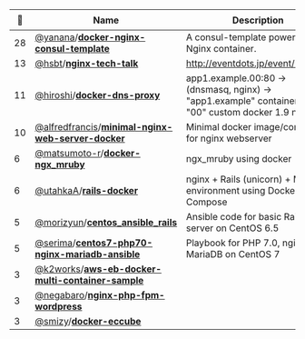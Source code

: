 |:star2: | Name | Description | 🌍|
|---|---|---|---|
|28|[@yanana](https://github.com/yanana)/[**docker-nginx-consul-template**](https://github.com/yanana/docker-nginx-consul-template)|A consul-template powered Nginx container.||
|13|[@hsbt](https://github.com/hsbt)/[**nginx-tech-talk**](https://github.com/hsbt/nginx-tech-talk)|http://eventdots.jp/event/578421||
|11|[@hiroshi](https://github.com/hiroshi)/[**docker-dns-proxy**](https://github.com/hiroshi/docker-dns-proxy)|app1.example.00:80 -> (dnsmasq, nginx) -> "app1.example" container in "00" custom docker 1.9 network||
|10|[@alfredfrancis](https://github.com/alfredfrancis)/[**minimal-nginx-web-server-docker**](https://github.com/alfredfrancis/minimal-nginx-web-server-docker)|Minimal docker image/compose for nginx webserver||
|6|[@matsumoto-r](https://github.com/matsumoto-r)/[**docker-ngx_mruby**](https://github.com/matsumoto-r/docker-ngx_mruby)|ngx_mruby using docker||
|6|[@utahkaA](https://github.com/utahkaA)/[**rails-docker**](https://github.com/utahkaA/rails-docker)|nginx + Rails (unicorn) + MySQL environment using Docker Compose||
|5|[@morizyun](https://github.com/morizyun)/[**centos_ansible_rails**](https://github.com/morizyun/centos_ansible_rails)|Ansible code for basic Rails web server on CentOS 6.5||
|5|[@serima](https://github.com/serima)/[**centos7-php70-nginx-mariadb-ansible**](https://github.com/serima/centos7-php70-nginx-mariadb-ansible)|Playbook for PHP 7.0, nginx, MariaDB on CentOS 7||
|3|[@k2works](https://github.com/k2works)/[**aws-eb-docker-multi-container-sample**](https://github.com/k2works/aws-eb-docker-multi-container-sample)|||
|3|[@negabaro](https://github.com/negabaro)/[**nginx-php-fpm-wordpress**](https://github.com/negabaro/nginx-php-fpm-wordpress)|||
|3|[@smizy](https://github.com/smizy)/[**docker-eccube**](https://github.com/smizy/docker-eccube)|||

